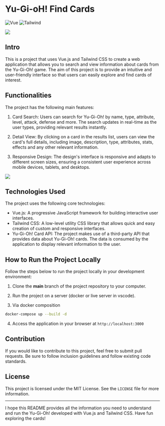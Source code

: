 # Yu-Gi-oH! Find Cards

![Vue](https://img.shields.io/badge/Vue-v3.3.4-3fb27f)
![Tailwind](https://img.shields.io/badge/Tailwind-v3.3.2-38bdf8)

<img src="https://yugioh-find-cards.iario.com.br/assets/logo.jpg" />

<br />

## Intro

This is a project that uses Vue.js and Tailwind CSS to create a web application that allows you to search and view information about cards from the Yu-Gi-Oh! game. The aim of this project is to provide an intuitive and user-friendly interface so that users can easily explore and find cards of interest.

## Functionalities

The project has the following main features:

1. Card Search: Users can search for Yu-Gi-Oh! by name, type, attribute, level, attack, defense and more. The search updates in real-time as the user types, providing relevant results instantly.

2. Detail View: By clicking on a card in the results list, users can view the card's full details, including image, description, type, attributes, stats, effects and any other relevant information.

<!-- 3. Sorting and Filtering: Users can sort and filter the search results according to their drugs. This allows for more advanced search customization, making it easier to find specific cards. -->

3. Responsive Design: The design's interface is responsive and adapts to different screen sizes, ensuring a consistent user experience across mobile devices, tablets, and desktops.

<img src="https://yugioh-find-cards.iario.com.br/assets/demo.jpg" />

## Technologies Used

The project uses the following core technologies:

- Vue.js: A progressive JavaScript framework for building interactive user interfaces.
- Tailwind CSS: A low-level utility CSS library that allows quick and easy creation of custom and responsive interfaces.
- Yu-Gi-Oh! Card API: The project makes use of a third-party API that provides data about Yu-Gi-Oh! cards. The data is consumed by the application to display relevant information to the user.

## How to Run the Project Locally

Follow the steps below to run the project locally in your development environment:

1. Clone the **main** branch of the project repository to your computer.

2. Run the project on a server (docker or live server in vscode).

3. Via docker composition
``` sh
docker-compose up --build -d
```

4. Access the application in your browser at `http://localhost:3000`

## Contribution

If you would like to contribute to this project, feel free to submit pull requests. Be sure to follow inclusion guidelines and follow existing code standards.

## License

This project is licensed under the MIT License. See the `LICENSE` file for more information.

---

I hope this README provides all the information you need to understand and run the Yu-Gi-Oh! developed with Vue.js and Tailwind CSS. Have fun exploring the cards!
